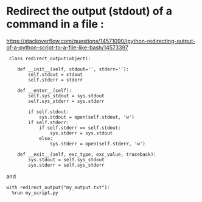 # Redirect the output (stdout) of a command in a file :
https://stackoverflow.com/questions/14571090/ipython-redirecting-output-of-a-python-script-to-a-file-like-bash/14573397
``` 
 class redirect_output(object):

    def __init__(self, stdout='', stderr=''):
        self.stdout = stdout
        self.stderr = stderr

    def __enter__(self):
        self.sys_stdout = sys.stdout
        self.sys_stderr = sys.stderr

        if self.stdout:
            sys.stdout = open(self.stdout, 'w')
        if self.stderr:
            if self.stderr == self.stdout:
                sys.stderr = sys.stdout
            else:
                sys.stderr = open(self.stderr, 'w')

    def __exit__(self, exc_type, exc_value, traceback):
        sys.stdout = self.sys_stdout
        sys.stderr = self.sys_stderr
  ```
  and
  
  ```
  with redirect_output("my_output.txt"):
    %run my_script.py
  ```
        
